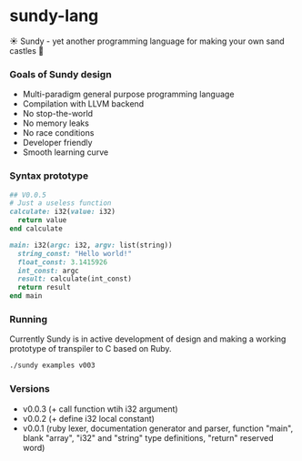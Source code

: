 # sundy-lang
☀️ Sundy - yet another programming language for making your own sand castles 👑

### Goals of Sundy design

* Multi-paradigm general purpose programming language
* Compilation with LLVM backend
* No stop-the-world
* No memory leaks
* No race conditions
* Developer friendly
* Smooth learning curve

### Syntax prototype

```ruby
## V0.0.5
# Just a useless function
calculate: i32(value: i32)
  return value
end calculate

main: i32(argc: i32, argv: list(string))
  string_const: "Hello world!"
  float_const: 3.1415926
  int_const: argc
  result: calculate(int_const)
  return result
end main
```

### Running

Currently Sundy is in active development of design and making a working prototype of transpiler to C based on Ruby.

```sh
./sundy examples v003
```

### Versions
* v0.0.3 (+ call function wtih i32 argument)
* v0.0.2 (+ define i32 local constant)
* v0.0.1 (ruby lexer, documentation generator and parser, function "main", blank "array", "i32" and "string" type definitions, "return" reserved word)